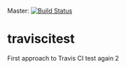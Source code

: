 Master: [![Build Status](https://travis-ci.com/robertocromero/traviscitest.svg?branch=master)](https://travis-ci.com/robertocromero/traviscitest)

# traviscitest

First approach to Travis CI test again 2



